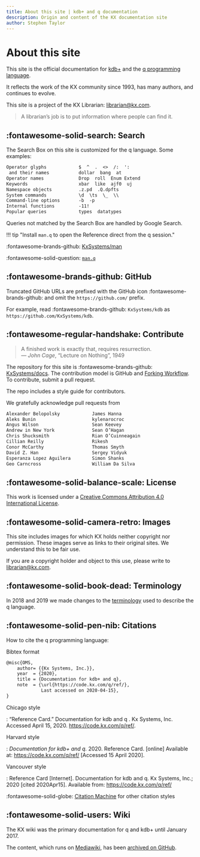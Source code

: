 ```yaml
---
title: About this site | kdb+ and q documentation
description: Origin and content of the KX documentation site
author: Stephen Taylor
---
```

# About this site


This site is the official documentation for [kdb+](../database/index.md) and the [q programming language](../ref/index.md).

It reflects the work of the KX community since 1993, has many authors, 
and continues to evolve.  

This site is a project of the KX Librarian: librarian@kx.com.

> A librarian’s job is to put information where people can find it. 


## :fontawesome-solid-search: Search

The Search Box on this site is customized for the q language. 
Some examples:

```txt
Operator glyphs            $  ^  .  <>  /:  ':
 and their names           dollar  bang  at
Operator names             Drop  roll  Enum Extend  
Keywords                   xbar  like  ajf0  uj
Namespace objects          .z.pd  .Q.dpfts
System commands            \d  \ts  \_  \\
Command-line options       -b  -p
Internal functions         -11!
Popular queries            types  datatypes
```

Queries not matched by the Search Box are handled by Google Search.

!!! tip "Install `man.q` to open the Reference direct from the q session."

:fontawesome-brands-github:
[KxSystems/man](https://github.com/KxSystems/man)

:fontawesome-solid-question:
[`man.q`](man.md)


## :fontawesome-brands-github: GitHub

Truncated GitHub URLs are prefixed with the GitHub icon :fontawesome-brands-github: and omit the `https://github.com/` prefix. 

For example, read :fontawesome-brands-github: `KxSystems/kdb` as `https://github.com/KxSystems/kdb`.


## :fontawesome-regular-handshake: Contribute

> A finished work is exactly that, requires resurrection.  
— _John Cage_, “Lecture on Nothing”, 1949

The repository for this site is :fontawesome-brands-github: [KxSystems/docs](https://github.com/KxSystems/docs). 
The contribution model is GitHub and [Forking Workflow](https://www.atlassian.com/git/tutorials/comparing-workflows#forking-workflow). 
To contribute, submit a pull request. 

The repo includes a style guide for contributors.


We gratefully acknowledge pull requests from

```txt
Alexander Belopolsky            James Hanna
Aleks Bunin                     kylenarocroc
Angus Wilson                    Sean Keevey
Andrew in New York              Sean O’Hagan
Chris Shucksmith                Rian O’Cuinneagain
Cillian Reilly                  Rikesh
Conor McCarthy                  Thomas Smyth
David Z. Han                    Sergey Vidyuk
Esperanza Lopez Aguilera        Simon Shanks
Geo Carncross                   William Da Silva
```

## :fontawesome-solid-balance-scale: License 
This work is licensed under a <a rel="license" href="https://creativecommons.org/licenses/by/4.0/">Creative Commons Attribution 4.0 International License</a>.



## :fontawesome-solid-camera-retro: Images

This site includes images for which KX holds neither copyright nor permission. 
These images serve as links to their original sites. 
We understand this to be fair use. 

If you are a copyright holder and object to this use, please write to librarian@kx.com. 


## :fontawesome-solid-book-dead: Terminology

In 2018 and 2019 we made changes to the [terminology](terminology.md) used to describe the q language.


## :fontawesome-solid-pen-nib: Citations

How to cite the q programming language:

Bibtex format

```txt
@misc{OMS,
    author= {{Kx Systems, Inc.}},
    year  = {2020},
    title = {Documentation for kdb+ and q},
    note  = {\url{https://code.kx.com/q/ref/}, 
             Last accessed on 2020-04-15},
}
```


Chicago style

: “Reference Card.” Documentation for kdb and q . Kx Systems, Inc. Accessed April 15, 2020. https://code.kx.com/q/ref/.


Harvard style

: _Documentation for kdb+ and q._ 2020. Reference Card. [online] Available at: <https://code.kx.com/q/ref/> [Accessed 15 April 2020].


Vancouver style

: Reference Card [Internet]. Documentation for kdb and q. Kx Systems, Inc.; 2020 [cited 2020Apr15]. Available from: https://code.kx.com/q/ref/


:fontawesome-solid-globe:
[Citation Machine](https://www.citationmachine.net/) for other citation styles


## :fontawesome-solid-users: Wiki

The KX wiki was the primary documentation for q and kdb+ until January 2017.

The content, which runs on [Mediawiki](http://mediawiki.org), 
has 
been [archived on GitHub](https://github.com/kxsystems/wiki).
